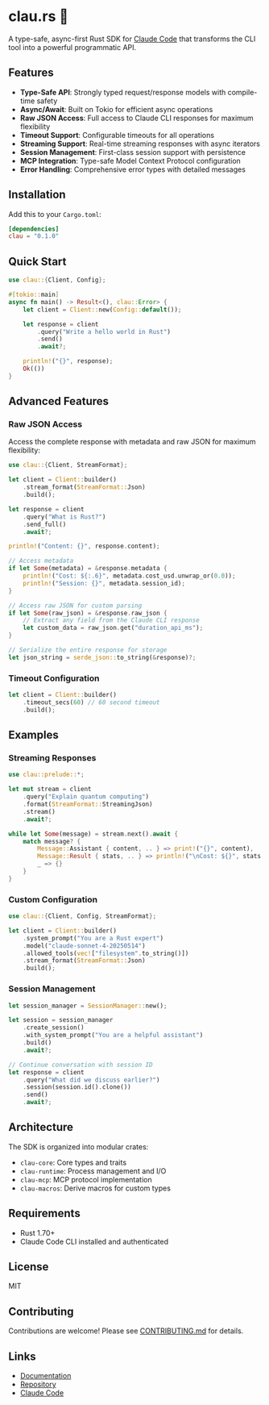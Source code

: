 # clau.rs 🦀

A type-safe, async-first Rust SDK for [Claude Code](https://github.com/anthropics/claude-code) that transforms the CLI tool into a powerful programmatic API.

## Features

- **Type-Safe API**: Strongly typed request/response models with compile-time safety
- **Async/Await**: Built on Tokio for efficient async operations
- **Raw JSON Access**: Full access to Claude CLI responses for maximum flexibility
- **Timeout Support**: Configurable timeouts for all operations
- **Streaming Support**: Real-time streaming responses with async iterators
- **Session Management**: First-class session support with persistence
- **MCP Integration**: Type-safe Model Context Protocol configuration
- **Error Handling**: Comprehensive error types with detailed messages

## Installation

Add this to your `Cargo.toml`:

```toml
[dependencies]
clau = "0.1.0"
```

## Quick Start

```rust
use clau::{Client, Config};

#[tokio::main]
async fn main() -> Result<(), clau::Error> {
    let client = Client::new(Config::default());

    let response = client
        .query("Write a hello world in Rust")
        .send()
        .await?;

    println!("{}", response);
    Ok(())
}
```

## Advanced Features

### Raw JSON Access

Access the complete response with metadata and raw JSON for maximum flexibility:

```rust
use clau::{Client, StreamFormat};

let client = Client::builder()
    .stream_format(StreamFormat::Json)
    .build();

let response = client
    .query("What is Rust?")
    .send_full()
    .await?;

println!("Content: {}", response.content);

// Access metadata
if let Some(metadata) = &response.metadata {
    println!("Cost: ${:.6}", metadata.cost_usd.unwrap_or(0.0));
    println!("Session: {}", metadata.session_id);
}

// Access raw JSON for custom parsing
if let Some(raw_json) = &response.raw_json {
    // Extract any field from the Claude CLI response
    let custom_data = raw_json.get("duration_api_ms");
}

// Serialize the entire response for storage
let json_string = serde_json::to_string(&response)?;
```

### Timeout Configuration

```rust
let client = Client::builder()
    .timeout_secs(60) // 60 second timeout
    .build();
```

## Examples

### Streaming Responses

```rust
use clau::prelude::*;

let mut stream = client
    .query("Explain quantum computing")
    .format(StreamFormat::StreamingJson)
    .stream()
    .await?;

while let Some(message) = stream.next().await {
    match message? {
        Message::Assistant { content, .. } => print!("{}", content),
        Message::Result { stats, .. } => println!("\nCost: ${}", stats.total_cost_usd),
        _ => {}
    }
}
```

### Custom Configuration

```rust
use clau::{Client, Config, StreamFormat};

let client = Client::builder()
    .system_prompt("You are a Rust expert")
    .model("claude-sonnet-4-20250514")
    .allowed_tools(vec!["filesystem".to_string()])
    .stream_format(StreamFormat::Json)
    .build();
```

### Session Management

```rust
let session_manager = SessionManager::new();

let session = session_manager
    .create_session()
    .with_system_prompt("You are a helpful assistant")
    .build()
    .await?;

// Continue conversation with session ID
let response = client
    .query("What did we discuss earlier?")
    .session(session.id().clone())
    .send()
    .await?;
```

## Architecture

The SDK is organized into modular crates:

- `clau-core`: Core types and traits
- `clau-runtime`: Process management and I/O
- `clau-mcp`: MCP protocol implementation
- `clau-macros`: Derive macros for custom types

## Requirements

- Rust 1.70+
- Claude Code CLI installed and authenticated

## License

MIT

## Contributing

Contributions are welcome! Please see [CONTRIBUTING.md](CONTRIBUTING.md) for details.

## Links

- [Documentation](https://docs.rs/clau)
- [Repository](https://github.com/frgmt0/clau.rs)
- [Claude Code](https://github.com/anthropics/claude-code)
